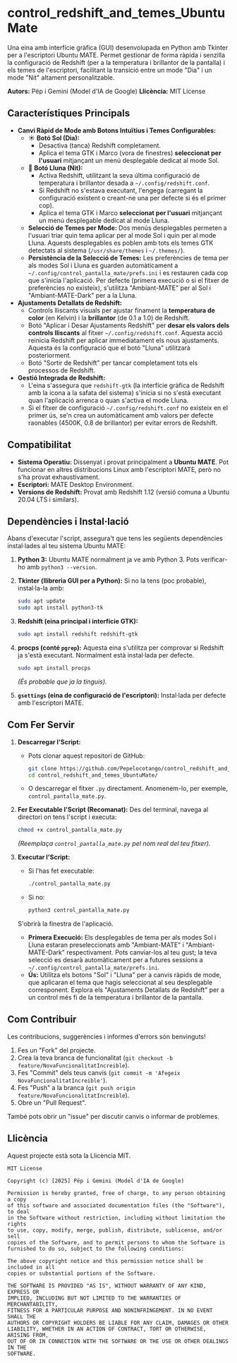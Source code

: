 # control_redshift_and_temes_UbuntuMate

Una eina amb interfície gràfica (GUI) desenvolupada en Python amb Tkinter per a l'escriptori Ubuntu MATE. Permet gestionar de forma ràpida i senzilla la configuració de Redshift (per a la temperatura i brillantor de la pantalla) i els temes de l'escriptori, facilitant la transició entre un mode "Dia" i un mode "Nit" altament personalitzable.

**Autors:** Pëp i Gemini (Model d'IA de Google)
**Llicència:** MIT License

## Característiques Principals

*   **Canvi Ràpid de Mode amb Botons Intuïtius i Temes Configurables:**
    *   ☀️ **Botó Sol (Dia):**
        *   Desactiva (tanca) Redshift completament.
        *   Aplica el tema GTK i Marco (vora de finestres) **seleccionat per l'usuari** mitjançant un menú desplegable dedicat al mode Sol.
    *   🌙 **Botó Lluna (Nit):**
        *   Activa Redshift, utilitzant la seva última configuració de temperatura i brillantor desada a `~/.config/redshift.conf`.
        *   Si Redshift no s'estava executant, l'engega (carregant la configuració existent o creant-ne una per defecte si és el primer cop).
        *   Aplica el tema GTK i Marco **seleccionat per l'usuari** mitjançant un menú desplegable dedicat al mode Lluna.
    *   **Selecció de Temes per Mode:** Dos menús desplegables permeten a l'usuari triar quin tema aplicar per al mode Sol i quin per al mode Lluna. Aquests desplegables es poblen amb tots els temes GTK detectats al sistema (`/usr/share/themes` i `~/.themes/`).
    *   **Persistència de la Selecció de Temes:** Les preferències de tema per als modes Sol i Lluna es guarden automàticament a `~/.config/control_pantalla_mate/prefs.ini` i es restauren cada cop que s'inicia l'aplicació. Per defecte (primera execució o si el fitxer de preferències no existeix), s'utilitza "Ambiant-MATE" per al Sol i "Ambiant-MATE-Dark" per a la Lluna.
*   **Ajustaments Detallats de Redshift:**
    *   Controls lliscants visuals per ajustar finament la **temperatura de color** (en Kelvin) i la **brillantor** (de 0.1 a 1.0) de Redshift.
    *   Botó "Aplicar i Desar Ajustaments Redshift" per **desar els valors dels controls lliscants** al fitxer `~/.config/redshift.conf`. Aquesta acció reinicia Redshift per aplicar immediatament els nous ajustaments. Aquesta és la configuració que el botó "Lluna" utilitzarà posteriorment.
    *   Botó "Sortir de Redshift" per tancar completament tots els processos de Redshift.
*   **Gestió Integrada de Redshift:**
    *   L'eina s'assegura que `redshift-gtk` (la interfície gràfica de Redshift amb la icona a la safata del sistema) s'inicia si no s'està executant quan l'aplicació arrenca o quan s'activa el mode Lluna.
    *   Si el fitxer de configuració `~/.config/redshift.conf` no existeix en el primer ús, se'n crea un automàticament amb valors per defecte raonables (4500K, 0.8 de brillantor) per evitar errors de Redshift.

## Compatibilitat

*   **Sistema Operatiu:** Dissenyat i provat principalment a **Ubuntu MATE**. Pot funcionar en altres distribucions Linux amb l'escriptori MATE, però no s'ha provat exhaustivament.
*   **Escriptori:** MATE Desktop Environment.
*   **Versions de Redshift:** Provat amb Redshift 1.12 (versió comuna a Ubuntu 20.04 LTS i similars).

## Dependències i Instal·lació

Abans d'executar l'script, assegura't que tens les següents dependències instal·lades al teu sistema Ubuntu MATE:

1.  **Python 3:**
    Ubuntu MATE normalment ja ve amb Python 3. Pots verificar-ho amb `python3 --version`.

2.  **Tkinter (llibreria GUI per a Python):**
    Si no la tens (poc probable), instal·la-la amb:
    ```bash
    sudo apt update
    sudo apt install python3-tk
    ```

3.  **Redshift (eina principal i interfície GTK):**
    ```bash
    sudo apt install redshift redshift-gtk
    ```

4.  **procps (conté `pgrep`):**
    Aquesta eina s'utilitza per comprovar si Redshift ja s'està executant. Normalment està instal·lada per defecte.
    ```bash
    sudo apt install procps 
    ```
    _(És probable que ja la tinguis)._

5.  **`gsettings` (eina de configuració de l'escriptori):**
    Instal·lada per defecte amb l'escriptori MATE.

## Com Fer Servir

1.  **Descarregar l'Script:**
    *   Pots clonar aquest repositori de GitHub:
        ```bash
        git clone https://github.com/Pepelocotango/control_redshift_and_temes_UbuntuMate.git
        cd control_redshift_and_temes_UbuntuMate/
        ```
    *   O descarregar el fitxer `.py` directament. Anomenem-lo, per exemple, `control_pantalla_mate.py`.

2.  **Fer Executable l'Script (Recomanat):**
    Des del terminal, navega al directori on tens l'script i executa:
    ```bash
    chmod +x control_pantalla_mate.py 
    ```
    _(Reemplaça `control_pantalla_mate.py` pel nom real del teu fitxer)._

3.  **Executar l'Script:**
    *   Si l'has fet executable:
        ```bash
        ./control_pantalla_mate.py
        ```
    *   Si no:
        ```bash
        python3 control_pantalla_mate.py
        ```
    S'obrirà la finestra de l'aplicació.
    *   **Primera Execució:** Els desplegables de tema per als modes Sol i Lluna estaran preseleccionats amb "Ambiant-MATE" i "Ambiant-MATE-Dark" respectivament. Pots canviar-los al teu gust; la teva selecció es desarà automàticament per a futures sessions a `~/.config/control_pantalla_mate/prefs.ini`.
    *   **Ús:** Utilitza els botons "Sol" i "Lluna" per a canvis ràpids de mode, que aplicaran el tema que hagis seleccionat al seu desplegable corresponent. Explora els "Ajustaments Detallats de Redshift" per a un control més fi de la temperatura i brillantor de la pantalla.

## Com Contribuir

Les contribucions, suggerències i informes d'errors són benvinguts!
1.  Fes un "Fork" del projecte.
2.  Crea la teva branca de funcionalitat (`git checkout -b feature/NovaFuncionalitatIncreible`).
3.  Fes "Commit" dels teus canvis (`git commit -m 'Afegeix NovaFuncionalitatIncreible'`).
4.  Fes "Push" a la branca (`git push origin feature/NovaFuncionalitatIncreible`).
5.  Obre un "Pull Request".

També pots obrir un "issue" per discutir canvis o informar de problemes.

## Llicència

Aquest projecte està sota la Llicència MIT.

```text
MIT License

Copyright (c) [2025] Pëp i Gemini (Model d'IA de Google)

Permission is hereby granted, free of charge, to any person obtaining a copy
of this software and associated documentation files (the "Software"), to deal
in the Software without restriction, including without limitation the rights
to use, copy, modify, merge, publish, distribute, sublicense, and/or sell
copies of the Software, and to permit persons to whom the Software is
furnished to do so, subject to the following conditions:

The above copyright notice and this permission notice shall be included in all
copies or substantial portions of the Software.

THE SOFTWARE IS PROVIDED "AS IS", WITHOUT WARRANTY OF ANY KIND, EXPRESS OR
IMPLIED, INCLUDING BUT NOT LIMITED TO THE WARRANTIES OF MERCHANTABILITY,
FITNESS FOR A PARTICULAR PURPOSE AND NONINFRINGEMENT. IN NO EVENT SHALL THE
AUTHORS OR COPYRIGHT HOLDERS BE LIABLE FOR ANY CLAIM, DAMAGES OR OTHER
LIABILITY, WHETHER IN AN ACTION OF CONTRACT, TORT OR OTHERWISE, ARISING FROM,
OUT OF OR IN CONNECTION WITH THE SOFTWARE OR THE USE OR OTHER DEALINGS IN THE
SOFTWARE.